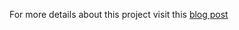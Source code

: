For more details about this project visit this [blog post](http://blog.mpayetta.com/node.js/docker/mongodb/2016/09/04/dockerizing-node-mongo-app/)